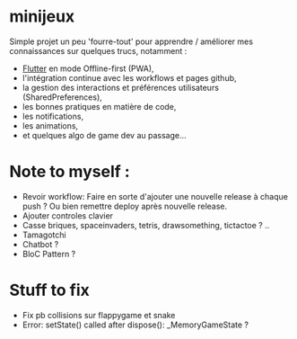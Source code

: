 # minijeux
Simple projet un peu 'fourre-tout' pour apprendre / améliorer mes connaissances sur quelques trucs, notamment :
- [Flutter](https://docs.flutter.dev/) en mode Offline-first (PWA),
- l'intégration continue avec les workflows et pages github, 
- la gestion des interactions et préférences utilisateurs (SharedPreferences),
- les bonnes pratiques en matière de code,
- les notifications, 
- les animations,
- et quelques algo de game dev au passage...

# Note to myself :
- Revoir workflow: Faire en sorte d'ajouter une nouvelle release à chaque push ? Ou bien remettre deploy après nouvelle release.
- Ajouter controles clavier
- Casse briques, spaceinvaders, tetris, drawsomething, tictactoe ? .. 
- Tamagotchi
- Chatbot ?
- BloC Pattern ?

# Stuff to fix
- Fix pb collisions sur flappygame et snake
- Error: setState() called after dispose(): _MemoryGameState ?